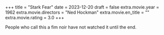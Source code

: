 +++
title = "Stark Fear"
date = 2023-12-20
draft = false
extra.movie.year = 1962
extra.movie.directors = "Ned Hockman"
extra.movie.en_title = ""
extra.movie.rating = 3.0
+++

People who call this a fim noir have not watched it until the end.<!-- more -->